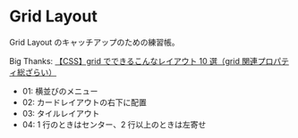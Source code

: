 # Grid Layout

Grid Layout のキャッチアップのための練習帳。

Big Thanks: [【CSS】grid でできるこんなレイアウト 10 選（grid 関連プロパティ総ざらい）](https://zenn.dev/kagan/articles/4f96a97aadfcb8)

- 01: 横並びのメニュー
- 02: カードレイアウトの右下に配置
- 03: タイルレイアウト
- 04: 1 行のときはセンター、2 行以上のときは左寄せ
